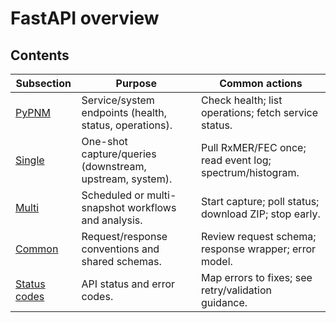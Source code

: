 # FastAPI overview

## Contents

| Subsection                | Purpose                                                  | Common actions                                         |
|---------------------------|----------------------------------------------------------|--------------------------------------------------------|
| [PyPNM](pypnm/index.md)   | Service/system endpoints (health, status, operations).   | Check health; list operations; fetch service status.   |
| [Single](single/index.md) | One-shot capture/queries (downstream, upstream, system). | Pull RxMER/FEC once; read event log; spectrum/histogram. |
| [Multi](multi/index.md)   | Scheduled or multi-snapshot workflows and analysis.      | Start capture; poll status; download ZIP; stop early.  |
| [Common](common/index.md) | Request/response conventions and shared schemas.         | Review request schema; response wrapper; error model.  |
| [Status codes](../fast-api/status/fast-api-status-codes.md) | API status and error codes.                           | Map errors to fixes; see retry/validation guidance.    |
